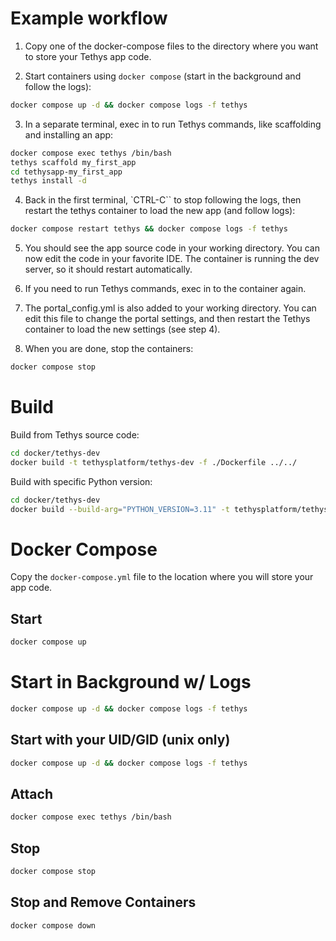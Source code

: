 # Example workflow

1. Copy one of the docker-compose files to the directory where you want to store your Tethys app code.

2. Start containers using `docker compose` (start in the background and follow the logs):

```bash
docker compose up -d && docker compose logs -f tethys
```

3. In a separate terminal, exec in to run Tethys commands, like scaffolding and installing an app:

```bash
docker compose exec tethys /bin/bash
tethys scaffold my_first_app
cd tethysapp-my_first_app
tethys install -d
```

4. Back in the first terminal, `CTRL-C`` to stop following the logs, then restart the tethys container to load the new app (and follow logs):

```bash
docker compose restart tethys && docker compose logs -f tethys
```

5. You should see the app source code in your working directory. You can now edit the code in your favorite IDE. The container is running the dev server, so it should restart automatically.

6. If you need to run Tethys commands, exec in to the container again.

7. The portal_config.yml is also added to your working directory. You can edit this file to change the portal settings, and then restart the Tethys container to load the new settings (see step 4).

8. When you are done, stop the containers:

```bash
docker compose stop
```

# Build

Build from Tethys source code:

```bash
cd docker/tethys-dev
docker build -t tethysplatform/tethys-dev -f ./Dockerfile ../../
```

Build with specific Python version:

```bash
cd docker/tethys-dev
docker build --build-arg="PYTHON_VERSION=3.11" -t tethysplatform/tethys-dev -f ./Dockerfile ../../
```

# Docker Compose

Copy the `docker-compose.yml` file to the location where you will store your app code.

## Start

```bash
docker compose up
```

# Start in Background w/ Logs

```bash
docker compose up -d && docker compose logs -f tethys
```

## Start with your UID/GID (unix only)

```bash
docker compose up -d && docker compose logs -f tethys
```

## Attach

```bash
docker compose exec tethys /bin/bash
```

## Stop

```bash
docker compose stop
```

## Stop and Remove Containers

```bash
docker compose down
```


